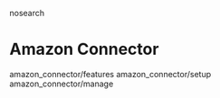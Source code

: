 nosearch  

# Amazon Connector

<div class="toctree" titlesonly="">

amazon_connector/features amazon_connector/setup amazon_connector/manage

</div>
